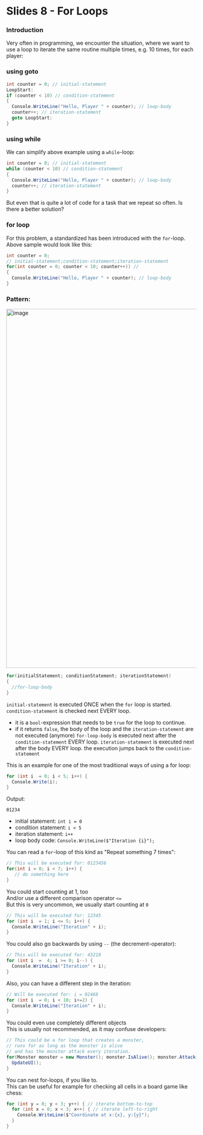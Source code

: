 # Slides 8 - For Loops

### Introduction

Very often in programming, we encounter the situation, where we want to use a loop to iterate the same routine multiple times, e.g. 10 times, for each player:

### using goto

```cs
int counter = 0; // initial-statement
LoopStart:
if (counter < 10) // condition-statement
{ 
  Console.WriteLine("Hello, Player " + counter); // loop-body
  counter++; // iteration-statement
  goto LoopStart:
}
```

### using while

We can simplify above example using a `while`-loop:

```cs
int counter = 0; // initial-statement
while (counter < 10) // condition-statement
{ 
  Console.WriteLine("Hello, Player " + counter); // loop-body
  counter++; // iteration-statement
}
```

But even that is quite a lot of code for a task that we repeat so often. Is there a better solution?

### for loop

For this problem, a standardized has been introduced with the `for`-loop.\
Above sample would look like this:

```cs
int counter = 0; 
// initial-statement;condition-statement;iteration-statement
for(int counter = 0; counter < 10; counter++)) // 
{ 
  Console.WriteLine("Hello, Player " + counter); // loop-body
}
```

### Pattern: 

<img width="951" alt="image" src="https://user-images.githubusercontent.com/7360266/135169672-06abb667-5ebe-4371-bcbd-6c486339af0e.png">

```cs
for(initialStatement; conditionStatement; iterationStatement) 
{ 
  //for-loop-body 
}
```


`initial-statement` is executed ONCE when the `for` loop is started.
`condition-statement` is checked next EVERY loop.
- it is a `bool`-expression that needs to be `true` for the loop to continue.
- if it returns `false`, the body of the loop and the `iteration-statement`  are not executed (anymore)
`for-loop-body` is executed next after the `condition-statement` EVERY loop.
`iteration-statement` is executed next after the body EVERY loop.
the execution jumps back to the `condition-statement`

This is an example for one of the most traditional ways of using a for loop:
```cs
for (int i  = 0; i < 5; i++) {
  Console.Write(i);
}
```

Output:
```
01234
```

- initial statement: `int i = 0`
- condition statement: `i < 5`
- iteration statement: `i++`
- loop body code: `Console.WriteLine($"Iteration {i}");`


You can read a `for`-loop of this kind as "Repeat something 7 times":
```cs
// This will be executed for: 0123456
for(int i = 0; i < 7; i++) {
   // do something here
}
```

You could start counting at 1, too\
And/or use a different comparison operator `<=`\
But this is very uncommon, we usually start counting at `0`
```cs
// This will be executed for: 12345
for (int i  = 1; i <= 5; i++) {
  Console.WriteLine("Iteration" + i);
}
```

You could also go backwards by using `--` (the decrement-operator):
```cs
// This will be executed for: 43210
for (int i  =  4; i >= 0; i--) {
  Console.WriteLine("Iteration" + i);
}
```

Also, you can have a different step in the iteration:
```cs
// Will be executed for: i = 02468
for (int i  = 0; i < 10; i+=2) {
  Console.WriteLine("Iteration" + i);
}
```

You could even use completely different objects\
This is usually not recommended, as it may confuse developers:
```cs
// This could be a for loop that creates a monster, 
// runs for as long as the monster is alive 
// and has the monster attack every iteration.
for(Monster monster = new Monster(); monster.IsAlive(); monster.Attack()){
  UpdateUI();
}
```

You can nest for-loops, if you like to.\
This can be useful for example for checking all cells in a board game like chess:
```cs
for (int y = 0; y < 3; y++) { // iterate bottom-to-top
  for (int x = 0; x < 3; x++) { // iterate left-to-right
    Console.WriteLine($"Coordinate at x:{x}, y:{y}");
  }
}
```